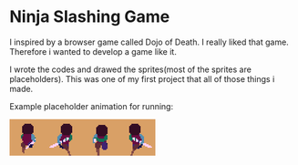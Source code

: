 # Ninja Slashing Game

I inspired by a browser game called Dojo of Death. I really liked that game. Therefore i wanted to develop a game like it.

I wrote the codes and drawed the sprites(most of the sprites are placeholders). This was one of my first project that all of those things i made.

Example placeholder animation for running:
<p><img align="left" alt="gif" src="https://github.com/ardagenc/ninja_slashing_game/blob/main/RunAnimations.gif"><p>

